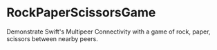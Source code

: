 # RockPaperScissorsGame
Demonstrate Swift's Multipeer Connectivity with a game of rock, paper, scissors between nearby peers.
